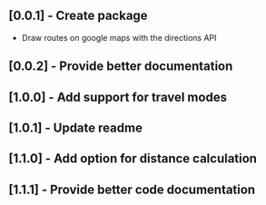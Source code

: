 ## [0.0.1] - Create package

* Draw routes on google maps with the directions API

## [0.0.2] - Provide better documentation

## [1.0.0] - Add support for travel modes

## [1.0.1] - Update readme

## [1.1.0] - Add option for distance calculation

## [1.1.1] - Provide better code documentation